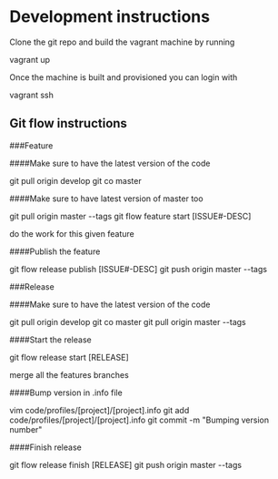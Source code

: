 Development instructions
========================

Clone the git repo and build the vagrant machine by running

vagrant up

Once the machine is built and provisioned you can login with

vagrant ssh

## Git flow instructions

###Feature

####Make sure to have the latest version of the code

git pull origin develop
git co master

####Make sure to have latest version of master too

git pull origin master --tags 
git flow feature start [ISSUE#-DESC]

do the work for this given feature

####Publish the feature

git flow release publish [ISSUE#-DESC]
git push origin master --tags

###Release

####Make sure to have the latest version of the code

git pull origin develop
git co master
git pull origin master --tags 

####Start the release

git flow release start [RELEASE]

merge all the features branches

####Bump version in .info file

vim code/profiles/[project]/[project].info
git add code/profiles/[project]/[project].info
git commit -m "Bumping version number"

####Finish release

git flow release finish [RELEASE]
git push origin master --tags

